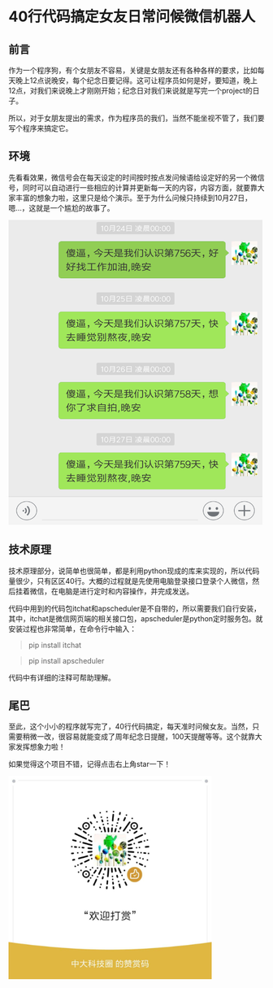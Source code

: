 # 40行代码搞定女友日常问候微信机器人

## 前言
作为一个程序狗，有个女朋友不容易，关键是女朋友还有各种各样的要求，比如每天晚上12点说晚安，每个纪念日要记得。这可让程序员如何是好，要知道，晚上12点，对我们来说晚上才刚刚开始；纪念日对我们来说就是写完一个project的日子。

所以，对于女朋友提出的需求，作为程序员的我们，当然不能坐视不管了，我们要写个程序来搞定它。

## 环境
先看看效果，微信号会在每天设定的时间按时按点发问候语给设定好的另一个微信号，同时可以自动进行一些相应的计算并更新每一天的内容，内容方面，就要靠大家丰富的想象力啦，这里只是给个演示。至于为什么问候只持续到10月27日，嗯...，这就是一个尴尬的故事了。

<img src="1.png" width="500" height="600">

## 技术原理
技术原理部分，说简单也很简单，都是利用python现成的库来实现的，所以代码量很少，只有区区40行。大概的过程就是先使用电脑登录接口登录个人微信，然后挂着微信，在电脑是进行定时和内容操作，并完成发送。

代码中用到的代码包itchat和apscheduler是不自带的，所以需要我们自行安装，其中，itchat是微信网页端的相关接口包，apscheduler是python定时服务包。就安装过程也非常简单，在命令行中输入：
> pip install itchat

> pip install apscheduler

代码中有详细的注释可帮助理解。

## 尾巴
至此，这个小小的程序就写完了，40行代码搞定，每天准时问候女友。当然，只需要稍微一改，很容易就能变成了周年纪念日提醒，100天提醒等等。这个就靠大家发挥想象力啦！

如果觉得这个项目不错，记得点击右上角star一下！

<img src="dashang.jpg" width="400" height="400">
